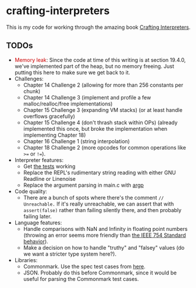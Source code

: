 # crafting-interpreters

This is my code for working through the amazing book [Crafting Interpreters](https://craftinginterpreters.com/).

## TODOs
* <span style='color: #CC0000;'>Memory leak</span>: Since the code at time of this writing is at section 19.4.0, we've implemented part of the heap, but no memory freeing. Just putting this here to make sure we get back to it.
* Challenges:
  - Chapter 14 Challenge 2 (allowing for more than 256 constants per chunk)
  - Chapter 14 Challenge 3 (implement and profile a few malloc/realloc/free implementations)
  - Chapter 15 Challenge 3 (expanding VM stacks) (or at least handle overflows gracefully)
  - Chapter 15 Challenge 4 (don't thrash stack within OPs) (already implemented this once, but broke the implementation when implementing Chapter 18)
  - Chapter 16 Challenge 1 (string interpolation)
  - Chapter 18 Challenge 2 (more opcodes for common operations like `>=` or `!=`).
* Interpreter features:
  - Get [the tests](https://github.com/munificent/craftinginterpreters/tree/master/test) working
  - Replace the REPL's rudimentary string reading with either GNU Readline or Linenoise
  - Replace the argument parsing in main.c with [argp](https://www.gnu.org/software/libc/manual/html_node/Argp.html)
* Code quality:
  - There are a bunch of spots where there's the comment `// Unreachable.` If it's really unreachable, we can assert that with `assert(false)` rather than failing silently there, and then probably failing later.
* Language features:
  - Handle comparisons with NaN and Infinity in floating point numbers (throwing an error seems more friendly than [the IEEE 754 Standard behavior](https://en.wikipedia.org/wiki/IEEE_754)).
  - Make a decision on how to handle "truthy" and "falsey" values (do we want a stricter type system here?).
* Libraries:
  - Commonmark. Use the spec test cases from [here](https://spec.commonmark.org/).
  - JSON. Probably do this before Commonmark, since it would be useful for parsing the Commonmark test cases.
